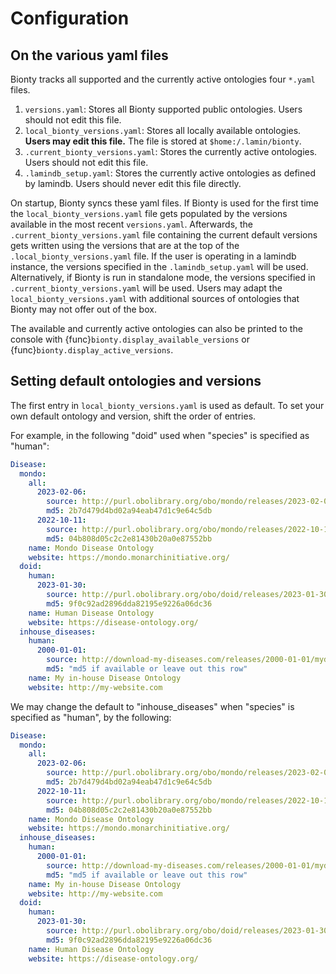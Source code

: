 # Configuration

## On the various yaml files

Bionty tracks all supported and the currently active ontologies four `*.yaml` files.

1. `versions.yaml`: Stores all Bionty supported public ontologies. Users should not edit this file.
2. `local_bionty_versions.yaml`: Stores all locally available ontologies. **Users may edit this file.** The file is stored at `$home:/.lamin/bionty`.
3. `.current_bionty_versions.yaml`: Stores the currently active ontologies. Users should not edit this file.
4. `.lamindb_setup.yaml`: Stores the currently active ontologies as defined by lamindb. Users should never edit this file directly.

On startup, Bionty syncs these yaml files.
If Bionty is used for the first time the `local_bionty_versions.yaml` file gets populated by the versions available in the most recent `versions.yaml`.
Afterwards, the `.current_bionty_versions.yaml` file containing the current default versions gets written
using the versions that are at the top of the `.local_bionty_versions.yaml` file.
If the user is operating in a lamindb instance, the versions specified in the `.lamindb_setup.yaml` will be used.
Alternatively, if Bionty is run in standalone mode, the versions specified in `.current_bionty_versions.yaml` will be used.
Users may adapt the `local_bionty_versions.yaml` with additional sources of ontologies that Bionty may not offer out of the box.

The available and currently active ontologies can also be printed to the console with
{func}`bionty.display_available_versions` or {func}`bionty.display_active_versions`.

## Setting default ontologies and versions

The first entry in `local_bionty_versions.yaml` is used as default. To set your own default ontology and version, shift the order of entries.

For example, in the following "doid" used when "species" is specified as "human":

```yaml
Disease:
  mondo:
    all:
      2023-02-06:
        source: http://purl.obolibrary.org/obo/mondo/releases/2023-02-06/mondo.owl
        md5: 2b7d479d4bd02a94eab47d1c9e64c5db
      2022-10-11:
        source: http://purl.obolibrary.org/obo/mondo/releases/2022-10-11/mondo.owl
        md5: 04b808d05c2c2e81430b20a0e87552bb
    name: Mondo Disease Ontology
    website: https://mondo.monarchinitiative.org/
  doid:
    human:
      2023-01-30:
        source: http://purl.obolibrary.org/obo/doid/releases/2023-01-30/doid.obo
        md5: 9f0c92ad2896dda82195e9226a06dc36
    name: Human Disease Ontology
    website: https://disease-ontology.org/
  inhouse_diseases:
    human:
      2000-01-01:
        source: http://download-my-diseases.com/releases/2000-01-01/mydiseases.owl
        md5: "md5 if available or leave out this row"
    name: My in-house Disease Ontology
    website: http://my-website.com
```

We may change the default to "inhouse_diseases" when "species" is specified as "human", by the following:

```yaml
Disease:
  mondo:
    all:
      2023-02-06:
        source: http://purl.obolibrary.org/obo/mondo/releases/2023-02-06/mondo.owl
        md5: 2b7d479d4bd02a94eab47d1c9e64c5db
      2022-10-11:
        source: http://purl.obolibrary.org/obo/mondo/releases/2022-10-11/mondo.owl
        md5: 04b808d05c2c2e81430b20a0e87552bb
    name: Mondo Disease Ontology
    website: https://mondo.monarchinitiative.org/
  inhouse_diseases:
    human:
      2000-01-01:
        source: http://download-my-diseases.com/releases/2000-01-01/mydiseases.owl
        md5: "md5 if available or leave out this row"
    name: My in-house Disease Ontology
    website: http://my-website.com
  doid:
    human:
      2023-01-30:
        source: http://purl.obolibrary.org/obo/doid/releases/2023-01-30/doid.obo
        md5: 9f0c92ad2896dda82195e9226a06dc36
    name: Human Disease Ontology
    website: https://disease-ontology.org/
```
